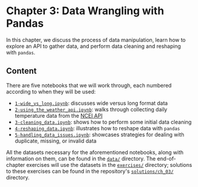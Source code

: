 # Chapter 3: Data Wrangling with Pandas

In this chapter, we discuss the process of data manipulation, learn how to explore an API to gather data, and perform data cleaning and reshaping with `pandas`.

## Content

There are five notebooks that we will work through, each numbered according to when they will be used:

- [`1-wide_vs_long.ipynb`](1-wide_vs_long.ipynb): discusses wide versus long format data
- [`2-using_the_weather_api.ipynb`](2-using_the_weather_api.ipynb): walks through collecting daily temperature data from the [NCEI API](https://www.ncdc.noaa.gov/cdo-web/webservices/v2)
- [`3-cleaning_data.ipynb`](3-cleaning_data.ipynb): shows how to perform some initial data cleaning
- [`4-reshaping_data.ipynb`](4-reshaping_data.ipynb): illustrates how to reshape data with `pandas`
- [`5-handling_data_issues.ipynb`](5-handling_data_issues.ipynb): showcases strategies for dealing with duplicate, missing, or invalid data

All the datasets necessary for the aforementioned notebooks, along with information on them, can be found in the [`data/`](data) directory. The end-of-chapter exercises will use the datasets in the [`exercises/`](exercises) directory; solutions to these exercises can be found in the repository's [`solutions/ch_03/`](../solutions/ch_03) directory.

